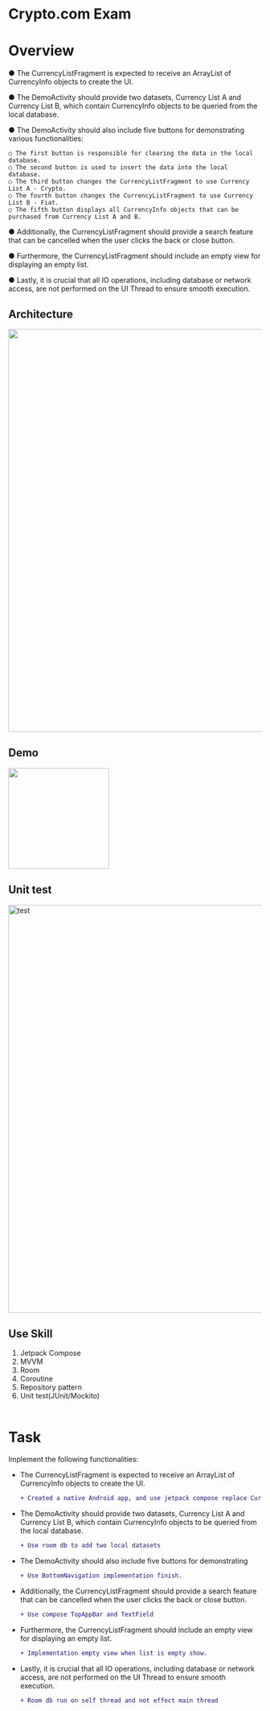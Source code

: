 # Crypto.com Exam
# Overview
●  The CurrencyListFragment is expected to receive an ArrayList of CurrencyInfo
objects to create the UI.

●  The DemoActivity should provide two datasets, Currency List A and Currency List B,
  which contain CurrencyInfo objects to be queried from the local database.

●  The DemoActivity should also include five buttons for demonstrating various
  functionalities:

    ○ The first button is responsible for clearing the data in the local database.
    ○ The second button is used to insert the data into the local database.
    ○ The third button changes the CurrencyListFragment to use Currency List A - Crypto.
    ○ The fourth button changes the CurrencyListFragment to use Currency List B - Fiat.
    ○ The fifth button displays all CurrencyInfo objects that can be purchased from Currency List A and B.

●  Additionally, the CurrencyListFragment should provide a search feature that can be
  cancelled when the user clicks the back or close button.

●  Furthermore, the CurrencyListFragment should include an empty view for displaying an empty list.

●  Lastly, it is crucial that all IO operations, including database or network access, are
  not performed on the UI Thread to ensure smooth execution.

## Architecture
<img width="800" src="https://github.com/user-attachments/assets/d1a1ae08-292a-4910-ace0-cf77dc604600" />


## Demo
<img width="200" src="https://github.com/user-attachments/assets/640af547-d733-4f56-806d-7fcfc6665a97"/>



## Unit test
<img width="810" alt="test" src="https://github.com/user-attachments/assets/eeb212eb-cd64-4d7e-bef5-4d8d2c7ed2c8" />


## Use Skill
1. Jetpack Compose<br/>
2. MVVM<br/>
3. Room<br/>
5. Coroutine<br/>
6. Repository pattern<br/>
7. Unit test(JUnit/Mockito)
<br/><br/>

# Task

Implement the following functionalities:

- The CurrencyListFragment is expected to receive an ArrayList of CurrencyInfo
  objects to create the UI.
  ```diff
  + Created a native Android app, and use jetpack compose replace CurrencyListFragment
  ```

- The DemoActivity should provide two datasets, Currency List A and Currency List B,
  which contain CurrencyInfo objects to be queried from the local database.
  ```diff
  + Use room db to add two local datasets 
  ```

- The DemoActivity should also include five buttons for demonstrating
  ```diff
  + Use BottomNavigation implementation finish.
  ```

- Additionally, the CurrencyListFragment should provide a search feature that can be
  cancelled when the user clicks the back or close button.
  ```diff
  + Use compose TopAppBar and TextField
  ```

- Furthermore, the CurrencyListFragment should include an empty view for displaying an empty list.
  ```diff
  + Implementation empty view when list is empty show.
  ```
  
- Lastly, it is crucial that all IO operations, including database or network access, are
  not performed on the UI Thread to ensure smooth execution.
  ```diff
  + Room db run on self thread and not effect main thread
  ```

